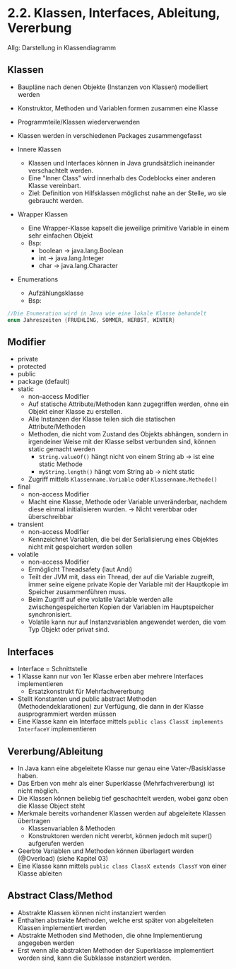 # 2.2. Klassen, Interfaces, Ableitung, Vererbung

Allg: Darstellung in Klassendiagramm

## Klassen
* Baupläne nach denen Objekte (Instanzen von Klassen) modelliert werden
* Konstruktor, Methoden und Variablen formen zusammen eine Klasse
* Programmteile/Klassen wiederverwenden
* Klassen werden in verschiedenen Packages zusammengefasst

* Innere Klassen
    * Klassen und Interfaces können in Java grundsätzlich ineinander verschachtelt werden.
    * Eine "Inner Class" wird innerhalb des Codeblocks einer anderen
Klasse vereinbart.
    * Ziel: Definition von Hilfsklassen möglichst nahe an der Stelle, wo sie
gebraucht werden.


* Wrapper Klassen
    * Eine Wrapper-Klasse kapselt die jeweilige primitive Variable in einem sehr einfachen Objekt
    * Bsp:
       * boolean -> java.lang.Boolean
       * int -> java.lang.Integer
       * char -> java.lang.Character


* Enumerations
    * Aufzählungsklasse
    * Bsp:

```java 
//Die Enumeration wird in Java wie eine lokale Klasse behandelt
enum Jahreszeiten {FRUEHLING, SOMMER, HERBST, WINTER}
```

## Modifier
* private
* protected
* public
* package (default)
* static
    * non-access Modifier
    * Auf statische Attribute/Methoden kann zugegriffen werden, ohne ein Objekt einer Klasse zu erstellen.
    * Alle Instanzen der Klasse teilen sich die statischen Attribute/Methoden
    * Methoden, die nicht vom Zustand des Objekts abhängen, sondern in irgendeiner Weise mit der Klasse selbst verbunden sind, können static gemacht werden
        * `String.valueOf()` hängt nicht von einem String ab -> ist eine static Methode
        * `myString.length()` hängt vom String ab -> nicht static
    * Zugriff mittels `Klassenname.Variable` oder `Klassenname.Methode()`  
* final
    * non-access Modifier
    * Macht eine Klasse, Methode oder Variable unveränderbar, nachdem diese einmal initialisieren wurden. -> Nicht vererbbar oder überschreibbar
* transient
    * non-access Modifier
    * Kennzeichnet Variablen, die bei der Serialisierung eines Objektes nicht mit gespeichert werden sollen
* volatile
    * non-access Modifier
    * Ermöglicht Threadsafety (laut Andi)
    * Teilt der JVM mit, dass ein Thread, der auf die Variable zugreift, immer seine eigene private Kopie der Variable mit der Hauptkopie im Speicher zusammenführen muss.
    * Beim Zugriff auf eine volatile Variable werden alle zwischengespeicherten Kopien der Variablen im Hauptspeicher synchronisiert.
    * Volatile kann nur auf Instanzvariablen angewendet werden, die vom Typ Objekt oder privat sind.

## Interfaces
* Interface = Schnittstelle
* 1 Klasse kann nur von 1er Klasse erben aber mehrere Interfaces implementieren
    * Ersatzkonstrukt für Mehrfachvererbung
* Stellt Konstanten und public abstract Methoden (Methodendeklarationen) zur Verfügung, die dann in der Klasse ausprogrammiert werden müssen
* Eine Klasse kann ein Interface mittels `public class ClassX implements InterfaceY` implementieren

## Vererbung/Ableitung
* In Java kann eine abgeleitete Klasse nur genau eine Vater-/Basisklasse haben.
* Das Erben von mehr als einer Superklasse (Mehrfachvererbung) ist nicht möglich.
* Die Klassen können beliebig tief geschachtelt werden, wobei ganz oben die Klasse Object steht
* Merkmale bereits vorhandener Klassen werden auf abgeleitete Klassen übertragen
    * Klassenvariablen & Methoden
    * Konstruktoren werden nicht vererbt, können jedoch mit super() aufgerufen werden
* Geerbte Variablen und Methoden können überlagert werden (@Overload) (siehe Kapitel 03)
* Eine Klasse kann mittels `public class ClassX extends ClassY` von einer Klasse ableiten

## Abstract Class/Method
* Abstrakte Klassen können nicht instanziert werden
* Enthalten abstrakte Methoden, welche erst später von abgeleiteten Klassen implementiert werden
* Abstrakte Methoden sind Methoden, die ohne Implementierung angegeben werden
* Erst wenn alle abstrakten Methoden der Superklasse implementiert worden sind, kann die Subklasse instanziert werden.
